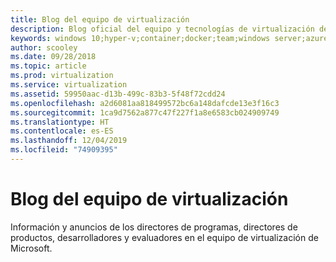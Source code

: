 ```yaml
---
title: Blog del equipo de virtualización
description: Blog oficial del equipo y tecnologías de virtualización de Microsoft.
keywords: windows 10;hyper-v;container;docker;team;windows server;azure;virtualization;blog;contenedor;equipo;virtualización
author: scooley
ms.date: 09/28/2018
ms.topic: article
ms.prod: virtualization
ms.service: virtualization
ms.assetid: 59950aac-d13b-499c-83b3-5f48f72cdd24
ms.openlocfilehash: a2d6081aa818499572bc6a148dafcde13e3f16c3
ms.sourcegitcommit: 1ca9d7562a877c47f227f1a8e6583cb024909749
ms.translationtype: HT
ms.contentlocale: es-ES
ms.lasthandoff: 12/04/2019
ms.locfileid: "74909395"
---
```

# <a name="virtualization-team-blog"></a>Blog del equipo de virtualización

Información y anuncios de los directores de programas, directores de productos, desarrolladores y evaluadores en el equipo de virtualización de Microsoft.
